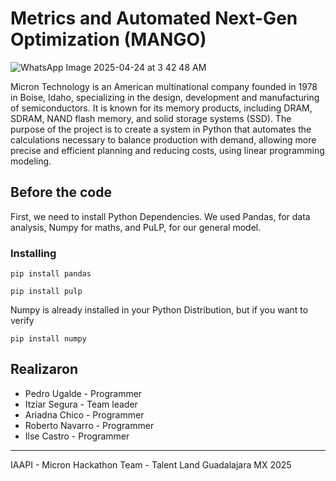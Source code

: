# Metrics and Automated Next-Gen Optimization (MANGO)

![WhatsApp Image 2025-04-24 at 3 42 48 AM](https://github.com/user-attachments/assets/3d8d34fa-77d5-4aa0-8a62-827574c9c850)

Micron Technology is an American multinational company founded in 1978 in Boise, Idaho, specializing in the design, development and manufacturing of semiconductors.
It is known for its memory products, including DRAM, SDRAM, NAND flash memory, and solid storage systems (SSD).
The purpose of the project is to create a system in Python that automates the calculations necessary to balance production with demand, allowing more precise and efficient planning and reducing costs, using linear programming modeling.

## Before the code

First, we need to install Python Dependencies. We used Pandas, for data analysis, Numpy for maths, and PuLP, for our general model. 

### Installing

```
pip install pandas
```

```
pip install pulp
```

Numpy is already installed in your Python Distribution, but if you want to verify 

```
pip install numpy
```

## Realizaron

- Pedro Ugalde - Programmer
- Itziar Segura - Team leader
- Ariadna Chico - Programmer
- Roberto Navarro - Programmer
- Ilse Castro - Programmer

---

IAAPI - Micron Hackathon Team - Talent Land Guadalajara MX 2025

